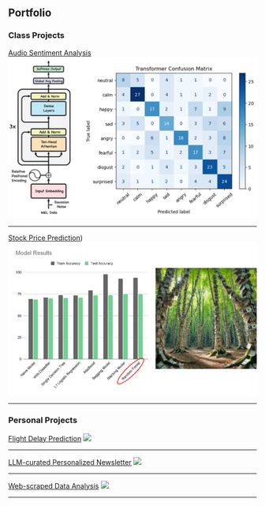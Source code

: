 ## Portfolio

### Class Projects

[Audio Sentiment Analysis](/audio_sentiment)
<img src="images/audio_project_image.png"/>

---
[Stock Price Prediction](/docs/stock_prediction.html))
<img src="images/stock_project_image.png"/>

---

### Personal Projects

[Flight Delay Prediction](/sample_page)
<img src="images/dummy_thumbnail.jpg?raw=true"/>

---
[LLM-curated Personalized Newsletter](/pdf/sample_presentation.pdf)
<img src="images/dummy_thumbnail.jpg?raw=true"/>

---
[Web-scraped Data Analysis](http://example.com/)
<img src="images/dummy_thumbnail.jpg?raw=true"/>

---

